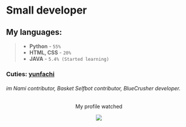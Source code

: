 # Small developer

## My languages:
> + **Python** - `55%`
> + **HTML, CSS** - `20%`
> + **JAVA** - `5.4% (Started learning)`
 
 ### Cuties: [yunfachi](https://github.com/yunfachi)
 ###### im Nami contributor, Basket Selfbot contributor, BlueCrusher developer.
<p align="center"> My profile watched </p>
<p align="center"><img align="center" src="https://profile-counter.glitch.me/{qquace}/count.svg" /></p> 
